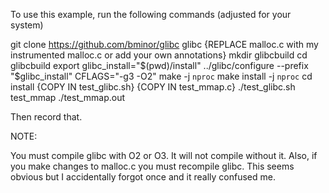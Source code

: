 To use this example, run the following commands (adjusted for your system)

git clone https://github.com/bminor/glibc glibc
{REPLACE malloc.c with my instrumented malloc.c or add your own annotations}
mkdir glibcbuild
cd glibcbuild
export glibc_install="$(pwd)/install"
../glibc/configure --prefix "$glibc_install" CFLAGS="-g3 -O2"
make -j `nproc`
make install -j `nproc`
cd install
{COPY IN test_glibc.sh}
{COPY IN test_mmap.c}
./test_glibc.sh test_mmap
./test_mmap.out


Then record that.


NOTE:

You must compile glibc with O2 or O3. It will not compile without it. Also, if you make changes to malloc.c you must recompile glibc. This seems obvious but I accidentally forgot once and it really confused me.
